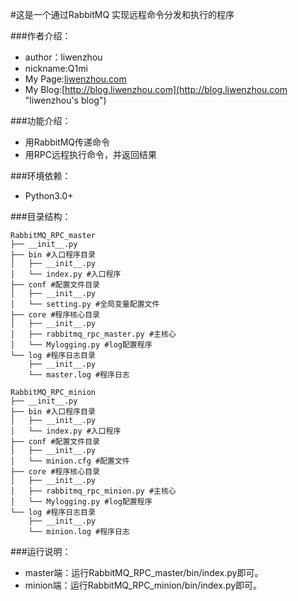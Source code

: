 #这是一个通过RabbitMQ 实现远程命令分发和执行的程序

###作者介绍：
* author：liwenzhou
* nickname:Q1mi
* My Page:[liwenzhou.com](http://liwenzhou.com "liwenzhou's page")
* My Blog:[http://blog.liwenzhou.com](http://blog.liwenzhou.com "liwenzhou's blog")

###功能介绍：
* 用RabbitMQ传递命令
* 用RPC远程执行命令，并返回结果

###环境依赖：
* Python3.0+

###目录结构：

    RabbitMQ_RPC_master
    ├── __init__.py
    ├── bin #入口程序目录
    │   ├── __init__.py
    │   └── index.py #入口程序
    ├── conf #配置文件目录
    │   ├── __init__.py
    │   └── setting.py #全局变量配置文件
    ├── core #程序核心目录
    │   ├── __init__.py
    │   ├── rabbitmq_rpc_master.py #主核心
    │   └── Mylogging.py #log配置程序
    └── log #程序日志目录
        ├── __init__.py
        └── master.log #程序日志

    RabbitMQ_RPC_minion
    ├── __init__.py
    ├── bin #入口程序目录
    │   ├── __init__.py
    │   └── index.py #入口程序
    ├── conf #配置文件目录
    │   ├── __init__.py
    │   └── minion.cfg #配置文件
    ├── core #程序核心目录
    │   ├── __init__.py
    │   ├── rabbitmq_rpc_minion.py #主核心
    │   └── Mylogging.py #log配置程序
    └── log #程序日志目录
        ├── __init__.py
        └── minion.log #程序日志


###运行说明：
* master端：运行RabbitMQ_RPC_master/bin/index.py即可。
* minion端：运行RabbitMQ_RPC_minion/bin/index.py即可。




